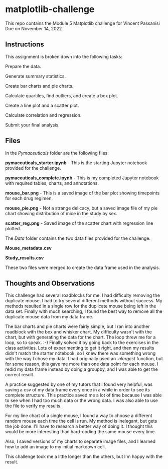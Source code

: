 # matplotlib-challenge
This repo contains the Module 5 Matplotlib challenge for Vincent Passanisi
Due on November 14, 2022

## Instructions

This assignment is broken down into the following tasks:

Prepare the data.

Generate summary statistics.

Create bar charts and pie charts.

Calculate quartiles, find outliers, and create a box plot.

Create a line plot and a scatter plot.

Calculate correlation and regression.

Submit your final analysis.

## Files

In the *Pymaceuticals* folder are the following files:

**pymaceuticals_starter.ipynb** - This is the starting Jupyter notebook provided for the challenge.

**pymaceuticals_complete.ipynb** - This is my completed Jupyter notebook with required tables, charts, and annotations.

**mouse_bar.png** - This is a saved image of the bar plot showing timepoints for each drug regimen.

**mouse_pie.png** - Not a strange delicacy, but a saved image file of my pie chart showing distribution of mice in the study by sex.

**scatter_reg.png** - Saved image of the scatter chart with regression line plotted.

The *Data* folder contains the two data files provided for the challenge.

**Mouse_metadata.csv**

**Study_results.csv**

These two files were merged to create the data frame used in the analysis.

## Thoughts and Observations

This challenge had several roadblocks for me. I had difficulty removing the duplicate mouse. I had to try several different methods without success. My methods resulted in a single row for the duplicate mouse being left in the data set. Finally with much searching, I found the best way to remove all the duplicate mouse data from my data frame.

The bar charts and pie charts were fairly simple, but I ran into another roadblock with the box and whisker chart. My difficulty wasn't with the chart, but with generating the data for the chart. The loop threw me for a loop, so to speak. :-) Finally solved it by going back to the exercises in the class activities. Lots of experimenting to get it right, and then my results didn't match the starter notebook, so I knew there was something wrong with the way I chose my data. I had originally used an *.nlargest* function, but for some reason, this gave me more than one data point for each mouse. I redid my data frame instead by doing a groupby, and I was able to get the correct result.

A practice suggested by one of my tutors that I found very helpful, was saving a csv of my data frame every once in a while in order to see its complete structure. This practice saved me a lot of time because I was able to see when I had too much data or the wrong data. I was also able to use the file to verify my results.

For my line chart of a single mouse, I found a way to choose a different random mouse each time the cell is run. My method is inelegant, but gets the job done. I'll have to research a better way of doing it. I thought this would be more interesting than hard-coding the same mouse every time.

Also, I saved versions of my charts to separate image files, and I learned how to add an image to my initial markdown cell.

This challenge took me a little longer than the others, but I'm happy with the result.







